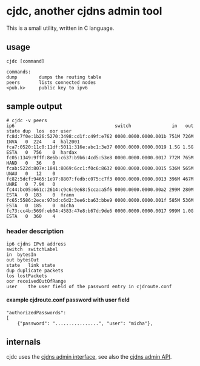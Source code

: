 # cjdc, another cjdns admin tool
This is a small utility, written in C language.

## usage

	cjdc [command]

	commands:
	dump		dumps the routing table
	peers		lists connected nodes
	<pub.k>		public key to ipv6

## sample output

	# cjdc -v peers
	ip6                                     switch               in   out state dup  los  oor user
	fc8d:7f0e:1b26:5270:3498:cd1f:c49f:e762 0000.0000.0000.001b 751M 726M INVA   0  224    4  hal2001
	fca7:0520:11c0:11df:5011:316e:abc1:3e37 0000.0000.0000.0019 1.5G 1.5G ESTA   0  756    0  hardax
	fc05:1349:9fff:8e6b:c637:b9b6:4cd5:53e8 0000.0000.0000.0017 772M 765M HAND   0   36    0
	fcab:522d:807e:1841:8069:6cc1:f0c6:8632 0000.0000.0000.0015 536M 565M UNAU   0   12    0
	fc82:5dcf:9465:1e97:8807:fedb:c075:c7f3 0000.0000.0000.0013 396M 467M UNRE   0  7.9K   0
	fc44:bc05:661c:2614:c9c6:9e68:5cca:a5f6 0000.0000.0000.00a2 299M 280M ESTA   0  183    0  frann
	fc65:5586:2ece:97bd:c6d2:3ee6:ba63:bbe9 0000.0000.0000.001f 585M 536M ESTA   0  185    0  micha
	fc73:cc4b:569f:eb04:4583:47e8:b67d:9de6 0000.0000.0000.0017 999M 1.0G ESTA   0  360    4

### header description

	ip6	cjdns IPv6 address
	switch	switchLabel
	in	bytesIn
	out	bytesOut
	state	link state
	dup	duplicate packets
	los	lostPackets
	oor	receivedOutOfRange
	user	the user field of the password entry in cjdroute.conf

#### example cjdroute.conf password with user field
	"authorizedPasswords":
	[
	    {"password": "................", "user": "micha"},

## internals
cjdc uses the [cjdns admin interface](https://wiki.projectmeshnet.org/Admin_Interface), see also the
[cjdns admin API](https://github.com/cjdelisle/cjdns/blob/master/admin/README.md).
